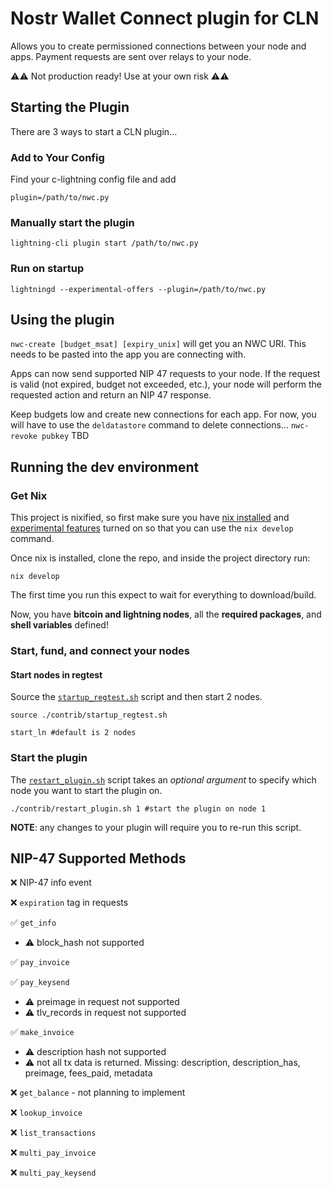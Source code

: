 # Nostr Wallet Connect plugin for CLN

Allows you to create permissioned connections between your node and apps. Payment requests are sent over relays to your node.

⚠️⚠️ Not production ready! Use at your own risk ⚠️⚠️

## Starting the Plugin

There are 3 ways to start a CLN plugin...
### Add to Your Config
Find your c-lightning config file and add

`plugin=/path/to/nwc.py`

### Manually start the plugin

`lightning-cli plugin start /path/to/nwc.py`

### Run on startup

`lightningd --experimental-offers --plugin=/path/to/nwc.py`

## Using the plugin

`nwc-create [budget_msat] [expiry_unix]` will get you an NWC URI. This needs to be pasted into the app you are connecting with.

Apps can now send supported NIP 47 requests to your node. If the request is valid (not expired, budget not exceeded, etc.), your node will perform the requested action and return an NIP 47 response.

Keep budgets low and create new connections for each app. For now, you will have to use the `deldatastore` command to delete connections... `nwc-revoke pubkey` TBD

## Running the dev environment

### Get Nix

This project is nixified, so first make sure you have [nix installed](https://nixos.org/download) and [experimental features](https://nixos.wiki/wiki/Nix_command) turned on so that you can use the `nix develop` command.

Once nix is installed, clone the repo, and inside the project directory run:

```
nix develop
```

The first time you run this expect to wait for everything to download/build.

Now, you have **bitcoin and lightning nodes**, all the **required packages**, and **shell variables** defined!

### Start, fund, and connect your nodes

#### Start nodes in regtest

Source the [`startup_regtest.sh`](./contrib/startup_regtest.sh) script and then start 2 nodes.

```
source ./contrib/startup_regtest.sh
```

```
start_ln #default is 2 nodes
```

### Start the plugin

The [`restart_plugin.sh`](./restart_plugin.sh) script takes an _optional argument_ to specify which node you want to start the plugin on.

```
./contrib/restart_plugin.sh 1 #start the plugin on node 1
```

**NOTE**: any changes to your plugin will require you to re-run this script.

## NIP-47 Supported Methods

❌ NIP-47 info event

❌ `expiration` tag in requests

✅ `get_info`
- ⚠️ block_hash not supported

✅ `pay_invoice`

✅ `pay_keysend`
- ⚠️ preimage in request not supported
- ⚠️ tlv_records in request not supported

✅ `make_invoice`
- ⚠️ description hash not supported
- ⚠️ not all tx data is returned. Missing: description, description_has, preimage, fees_paid, metadata

❌ `get_balance` - not planning to implement

❌ `lookup_invoice`

❌ `list_transactions`

❌ `multi_pay_invoice`

❌ `multi_pay_keysend`
